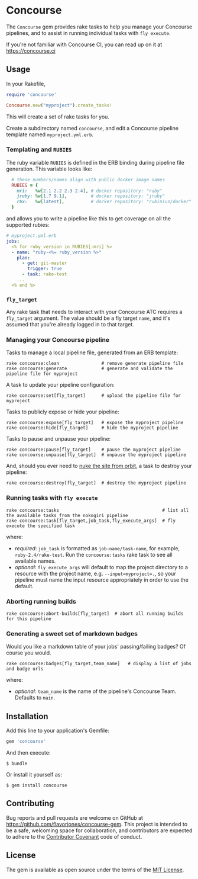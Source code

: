 # Concourse

The `Concourse` gem provides rake tasks to help you manage your Concourse pipelines, and to assist in running individual tasks with `fly execute`.

If you're not familiar with Concourse CI, you can read up on it at https://concourse.ci


## Usage

In your Rakefile,

``` ruby
require 'concourse'

Concourse.new("myproject").create_tasks!
```

This will create a set of rake tasks for you.

Create a subdirectory named `concourse`, and edit a Concourse pipeline template named `myproject.yml.erb`.


### Templating and `RUBIES`

The ruby variable `RUBIES` is defined in the ERB binding during pipeline file generation. This variable looks like:

``` ruby
  # these numbers/names align with public docker image names
  RUBIES = {
    mri:   %w[2.1 2.2 2.3 2.4], # docker repository: "ruby"
    jruby: %w[1.7 9.1],         # docker repository: "jruby"
    rbx:   %w[latest],          # docker repository: "rubinius/docker"
  }
```

and allows you to write a pipeline like this to get coverage on all the supported rubies:

``` yaml
# myproject.yml.erb
jobs:
  <% for ruby_version in RUBIES[:mri] %>
  - name: "ruby-<%= ruby_version %>"
    plan:
      - get: git-master
        trigger: true
      - task: rake-test
    ...
  <% end %>
```


### `fly_target`

Any rake task that needs to interact with your Concourse ATC requires a `fly_target` argument. The value should be a fly target `name`, and it's assumed that you're already logged in to that target.


### Managing your Concourse pipeline

Tasks to manage a local pipeline file, generated from an ERB template:

```
rake concourse:clean                # remove generate pipeline file
rake concourse:generate             # generate and validate the pipeline file for myproject
```

A task to update your pipeline configuration:

```
rake concourse:set[fly_target]      # upload the pipeline file for myproject
```

Tasks to publicly expose or hide your pipeline:

```
rake concourse:expose[fly_target]   # expose the myproject pipeline
rake concourse:hide[fly_target]     # hide the myproject pipeline
```

Tasks to pause and unpause your pipeline:

```
rake concourse:pause[fly_target]    # pause the myproject pipeline
rake concourse:unpause[fly_target]  # unpause the myproject pipeline
```

And, should you ever need to [nuke the site from orbit][ripley], a task to destroy your pipeline:

```
rake concourse:destroy[fly_target]  # destroy the myproject pipeline
```


  [ripley]: https://www.youtube.com/watch?v=aCbfMkh940Q

### Running tasks with `fly execute`

```
rake concourse:tasks                                       # list all the available tasks from the nokogiri pipeline
rake concourse:task[fly_target,job_task,fly_execute_args]  # fly execute the specified task
```

where:

* _required_: `job_task` is formatted as `job-name/task-name`, for example, `ruby-2.4/rake-test`. Run the `concourse:tasks` rake task to see all available names.
* _optional_: `fly_execute_args` will default to map the project directory to a resource with the project name, e.g. `--input=myproject=.`, so your pipeline must name the input resource appropriately in order to use the default.


### Aborting running builds

```
rake concourse:abort-builds[fly_target]  # abort all running builds for this pipeline
```


### Generating a sweet set of markdown badges

Would you like a markdown table of your jobs' passing/failing badges? Of course you would.

```
rake concourse:badges[fly_target,team_name]   # display a list of jobs and badge urls
```

where:

* _optional_: `team_name` is the name of the pipeline's Concourse Team. Defaults to `main`.


## Installation

Add this line to your application's Gemfile:

```ruby
gem 'concourse'
```

And then execute:

    $ bundle

Or install it yourself as:

    $ gem install concourse


## Contributing

Bug reports and pull requests are welcome on GitHub at https://github.com/flavorjones/concourse-gem. This project is intended to be a safe, welcoming space for collaboration, and contributors are expected to adhere to the [Contributor Covenant](http://contributor-covenant.org) code of conduct.


## License

The gem is available as open source under the terms of the [MIT License](http://opensource.org/licenses/MIT).
